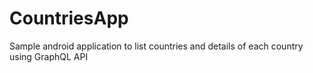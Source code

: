 # CountriesApp
Sample android application to list countries and details of each country using GraphQL API
